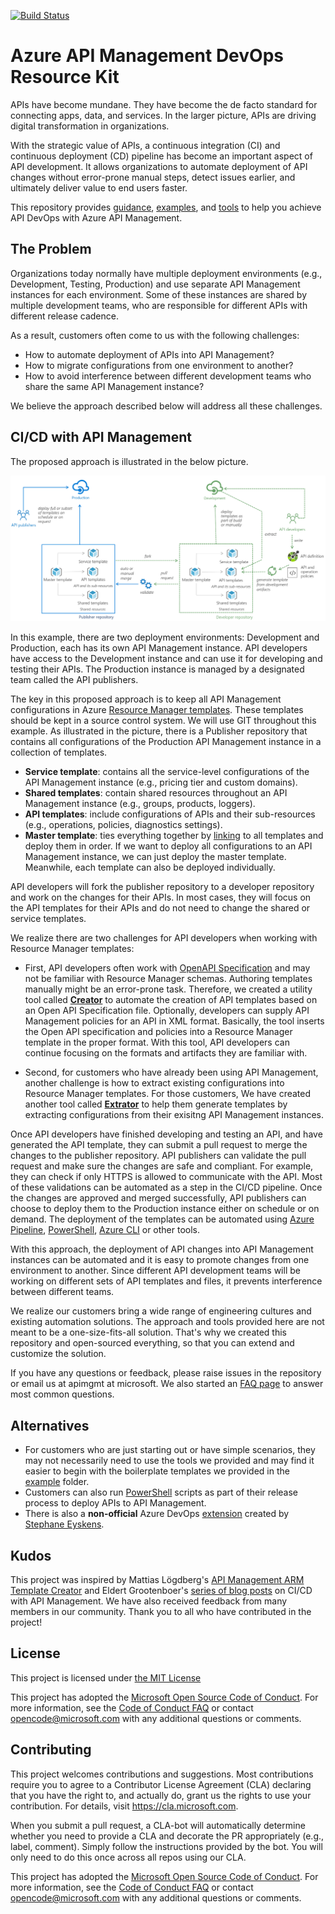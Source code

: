[![Build Status](https://dev.azure.com/apim-devops/ARM-template-generator/_apis/build/status/Master%20-%20Quality%20Gate?branchName=master)](https://dev.azure.com/apim-devops/ARM-template-generator/_build/latest?definitionId=1?branchName=master)

# Azure API Management DevOps Resource Kit

APIs have become mundane. They have become the de facto standard for connecting apps, data, and services. In the larger picture, APIs are driving digital transformation in organizations.

With the strategic value of APIs, a continuous integration (CI) and continuous deployment (CD) pipeline has become an important aspect of API development. It allows organizations to automate deployment of API changes without error-prone manual steps, detect issues earlier, and ultimately deliver value to end users faster.

This repository provides [guidance](./README.md), [examples](./example/), and [tools](./src/APIM_ARMTemplate/README.md) to help you achieve API DevOps with Azure API Management.

## The Problem

Organizations today normally have multiple deployment environments (e.g., Development, Testing, Production) and use separate API Management instances for each environment. Some of these instances are shared by multiple development teams, who are responsible for different APIs with different release cadence.

As a result, customers often come to us with the following challenges:

* How to automate deployment of APIs into API Management?
* How to migrate configurations from one environment to another?
* How to avoid interference between different development teams who share the same API Management instance?

We believe the approach described below will address all these challenges.

## CI/CD with API Management

The proposed approach is illustrated in the below picture.

![alt](APIM-DevOps.png)

In this example, there are two deployment environments: Development and Production, each has its own API Management instance. API developers have access to the Development instance and can use it for developing and testing their APIs. The Production instance is managed by a designated team called the API publishers.

The key in this proposed approach is to keep all API Management configurations in Azure [Resource Manager templates](https://docs.microsoft.com/azure/azure-resource-manager/resource-group-authoring-templates). These templates should be kept in a source control system. We will use GIT throughout this example. As illustrated in the picture, there is a Publisher repository that contains all configurations of the Production API Management instance in a collection of templates.

* **Service template**: contains all the service-level configurations of the API Management instance (e.g., pricing tier and custom domains). 
* **Shared templates**: contain shared resources throughout an API Management instance (e.g., groups, products, loggers). 
* **API templates**: include configurations of APIs and their sub-resources (e.g., operations, policies, diagnostics settings). 
* **Master template**: ties everything together by [linking](https://docs.microsoft.com/en-us/azure/azure-resource-manager/resource-group-linked-templates) to all templates and deploy them in order. If we want to deploy all configurations to an API Management instance, we can just deploy the master template. Meanwhile, each template can also be deployed individually.

API developers will fork the publisher repository to a developer repository and work on the changes for their APIs. In most cases, they will focus on the API templates for their APIs and do not need to change the shared or service templates.

We realize there are two challenges for API developers when working with Resource Manager templates:

* First, API developers often work with [OpenAPI Specification](https://github.com/OAI/OpenAPI-Specification) and may not be familiar with Resource Manager schemas. Authoring templates manually might be an error-prone task. Therefore, we created a utility tool called [**Creator**](./src/APIM_ARMTemplate/README.md#Creator) to automate the creation of API templates based on an Open API Specification file. Optionally, developers can supply API Management policies for an API in XML format. Basically, the tool inserts the Open API specification and policies into a Resource Manager template in the proper format. With this tool, API developers can continue focusing on the formats and artifacts they are familiar with.

* Second, for customers who have already been using API Management, another challenge is how to extract existing configurations into Resource Manager templates. For those customers, We have created another tool called [**Extrator**](./src/APIM_ARMTemplate/README.md#extractor) to help them generate templates by extracting configurations from their exisitng API Management instances.  

Once API developers have finished developing and testing an API, and have generated the API template, they can submit a pull request to merge the changes to the publisher repository. API publishers can validate the pull request and make sure the changes are safe and compliant. For example, they can check if only HTTPS is allowed to communicate with the API. Most of these validations can be automated as a step in the CI/CD pipeline. Once the changes are approved and merged successfully, API publishers can choose to deploy them to the Production instance either on schedule or on demand. The deployment of the templates can be automated using [Azure Pipeline](https://docs.microsoft.com/en-us/azure/devops/pipelines/?view=azure-devops), [PowerShell](https://docs.microsoft.com/en-us/azure/azure-resource-manager/resource-group-template-deploy), [Azure CLI](Azure-cli-example.md) or other tools.

With this approach, the deployment of API changes into API Management instances can be automated and it is easy to promote changes from one environment to another. Since different API development teams will be working on different sets of API templates and files, it prevents interference between different teams.

We realize our customers bring a wide range of engineering cultures and existing automation solutions. The approach and tools provided here are not meant to be a one-size-fits-all solution. That's why we created this repository and open-sourced everything, so that you can extend and customize the solution.

If you have any questions or feedback, please raise issues in the repository or email us at apimgmt at microsoft. We also started an [FAQ page](./FAQ.md) to answer most common questions.

## Alternatives

* For customers who are just starting out or have simple scenarios, they may not necessarily need to use the tools we provided and may find it easier to begin with the boilerplate templates we provided in the [example](./example/) folder.
* Customers can also run [PowerShell](https://docs.microsoft.com/powershell/module/azurerm.apimanagement/?view=azurermps-6.13.0) scripts as part of their release process to deploy APIs to API Management.
* There is also a **non-official** Azure DevOps [extension](https://marketplace.visualstudio.com/items?itemName=stephane-eyskens.apim) created by [Stephane Eyskens](https://stephaneeyskens.wordpress.com/).

## Kudos

This project was inspired by Mattias Lögdberg's [API Management ARM Template Creator](http://mlogdberg.com/apimanagement/arm-template-creator) and Eldert Grootenboer's [series of blog posts](http://blog.eldert.net/api-management-ci-cd-using-arm-templates-api-management-instance/) on CI/CD with API Management. We have also received feedback from many members in our community. Thank you to all who have contributed in the project!

## License

This project is licensed under [the MIT License](LICENSE)

This project has adopted the [Microsoft Open Source Code of Conduct](https://opensource.microsoft.com/codeofconduct/). For more information, see the [Code of Conduct FAQ](https://opensource.microsoft.com/codeofconduct/faq/) or contact [opencode@microsoft.com](mailto:opencode@microsoft.com) with any additional questions or comments.

## Contributing

This project welcomes contributions and suggestions. Most contributions require you to agree to a Contributor License Agreement (CLA) declaring that you have the right to, and actually do, grant us the rights to use your contribution. For details, visit https://cla.microsoft.com.

When you submit a pull request, a CLA-bot will automatically determine whether you need to provide a CLA and decorate the PR appropriately (e.g., label, comment). Simply follow the instructions provided by the bot. You will only need to do this once across all repos using our CLA.

This project has adopted the [Microsoft Open Source Code of Conduct](https://opensource.microsoft.com/codeofconduct/).
For more information, see the [Code of Conduct FAQ](https://opensource.microsoft.com/codeofconduct/faq/) or contact [opencode@microsoft.com](mailto:opencode@microsoft.com) with any additional questions or comments.
